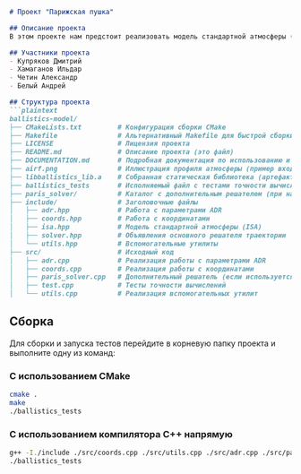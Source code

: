 <!-- # Проект "Парижская пушка"

## Описание проекта
В этом проекте нам предстоит реализовать модель стандратной атомсферы и вычислить траекторию полета ядра из орудия, название которого можно увидеть в заголовке.

## Участники проекта
- Купряков Дмитрий
- Хамаганов Ильдар
- Четин Александр
- Белый Андрей

## Структура проекта
```plaintext
ballistics-model/
├── include/               # Заголовочные файлы
│   ├── coords.hpp         # Работа с координатами
│   ├── isa.hpp            # Модель стандартной атмосферы (ISA)
│   └── utils.hpp          # Вспомогательные утилиты
│
├── src/                   # Исходный код
│   ├── coords.cpp         # Реализация работы с координатами
│   ├── utils.cpp          # Реализация утилит
│   └── test.cpp           # Тесты точности вычислений
│
├── CMakeLists.txt         # Конфигурация сборки
├── README.md              # Описнаие проекта
└── DOCUMENTATION.md       # Документация
```
## Сборка
Чтобы собрать проект, необходимо ввести в консоль, находясь в корневой папке проекта, следующие команды:
- Если у вас есть `cmake`
```bash
cmake .
make
./ballistics_tests
```
- Если у вас нет `cmake`, вам нужно воспользоваться компилятором языка C++
```bash
g++ -I./include ./src/coords.cpp ./src/utils.cpp ./src/test.cpp -o test
./test
``` -->



````markdown
# Проект "Парижская пушка"

## Описание проекта
В этом проекте нам предстоит реализовать модель стандартной атмосферы (ISA) и вычислить траекторию полета ядра из орудия, название которого можно увидеть в заголовке.

## Участники проекта
- Купряков Дмитрий
- Хамаганов Ильдар
- Четин Александр
- Белый Андрей

## Структура проекта
```plaintext
ballistics-model/
├── CMakeLists.txt         # Конфигурация сборки CMake
├── Makefile               # Альтернативный Makefile для быстрой сборки
├── LICENSE                # Лицензия проекта
├── README.md              # Описание проекта (это файл)
├── DOCUMENTATION.md       # Подробная документация по использованию и архитектуре
├── airf.png               # Иллюстрация профиля атмосферы (пример входных данных)
├── libballistics_lib.a    # Собранная статическая библиотека (артефакт сборки)
├── ballistics_tests       # Исполняемый файл с тестами точности вычислений
├── paris_solver/          # Каталог с дополнительным решателем (при наличии)
├── include/               # Заголовочные файлы
│   ├── adr.hpp            # Работа с параметрами ADR
│   ├── coords.hpp         # Работа с координатами
│   ├── isa.hpp            # Модель стандартной атмосферы (ISA)
│   ├── solver.hpp         # Объявления основного решателя траектории
│   └── utils.hpp          # Вспомогательные утилиты
├── src/                   # Исходный код
│   ├── adr.cpp            # Реализация работы с параметрами ADR
│   ├── coords.cpp         # Реализация работы с координатами
│   ├── paris_solver.cpp   # Дополнительный решатель (если используется)
│   ├── test.cpp           # Тесты точности вычислений
│   └── utils.cpp          # Реализация вспомогательных утилит
````

## Сборка

Для сборки и запуска тестов перейдите в корневую папку проекта и выполните одну из команд:

### С использованием CMake

```bash
cmake .
make
./ballistics_tests
```

### С использованием компилятора C++ напрямую

```bash
g++ -I./include ./src/coords.cpp ./src/utils.cpp ./src/adr.cpp ./src/paris_solver.cpp ./src/test.cpp -o ballistics_tests
./ballistics_tests
```